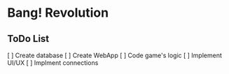 # Bang! Revolution

## ToDo List
[ ] Create database
[ ] Create WebApp
[ ] Code game's logic
[ ] Implement UI/UX
[ ] Implment connections